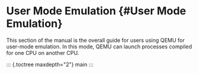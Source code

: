 # User Mode Emulation {#User Mode Emulation}

This section of the manual is the overall guide for users using QEMU for
user-mode emulation. In this mode, QEMU can launch processes compiled
for one CPU on another CPU.

::: {.toctree maxdepth="2"}
main
:::
